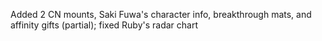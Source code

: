 Added 2 CN mounts, Saki Fuwa's character info, breakthrough mats, and affinity gifts (partial); fixed Ruby's radar chart
